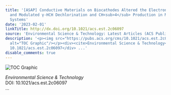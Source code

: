 ```yaml
---
title: '[ASAP] Conductive Materials on Biocathodes Altered the Electron-Transfer Paths
  and Modulated γ‑HCH Dechlorination and CH<sub>4</sub> Production in Microbial Electrochemical
  Systems'
date: '2023-02-01'
linkTitle: http://dx.doi.org/10.1021/acs.est.2c06097
source: 'Environmental Science & Technology: Latest Articles (ACS Publications)'
description: '<p><img src="https://pubs.acs.org/cms/10.1021/acs.est.2c06097/asset/images/medium/es2c06097_0007.gif"
  alt="TOC Graphic"/></p><div><cite>Environmental Science & Technology</cite></div><div>DOI:
  10.1021/acs.est.2c06097</div> ...'
disable_comments: true
---
```

<p><img src="https://pubs.acs.org/cms/10.1021/acs.est.2c06097/asset/images/medium/es2c06097_0007.gif" alt="TOC Graphic"/></p><div><cite>Environmental Science & Technology</cite></div><div>DOI: 10.1021/acs.est.2c06097</div> ...
